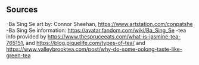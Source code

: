 ## Sources
-Ba Sing Se art by: Connor Sheehan, https://www.artstation.com/conpatshe
-Ba Sing Se information: https://avatar.fandom.com/wiki/Ba_Sing_Se
-tea info provided by https://www.thespruceeats.com/what-is-jasmine-tea-765151, and https://blog.piquelife.com/types-of-tea/ and https://www.valleybrooktea.com/post/why-do-some-oolong-taste-like-green-tea

